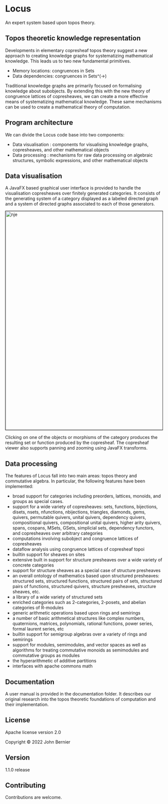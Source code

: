 # Locus
An expert system based upon topos theory.

## Topos theoretic knowledge representation
Developments in elementary copresheaf topos theory suggest a new approach to creating knowledge graphs for systematizing mathematical knowledge. This leads us to two new fundamental primitives.

- Memory locations: congruences in Sets
- Data dependencies: congruences in Sets^(->)

Traditional knowledge graphs are primarily focused on formalising knowledge about subobjects. By extending this with the new theory of congruence lattices of copresheaves, we can create a more effective means of systematizing mathematical knowledge. These same mechanisms can be used to create a mathematical theory of computation.

## Program architecture
We can divide the Locus code base into two components:

* Data visualisation : components for visualising knowledge graphs, copresheaves, and other mathematical objects
* Data processing : mechanisms for raw data processing on algebraic structures, symbolic expressions, and other mathematical objects

## Data visualisation
A JavaFX based graphical user interface is provided to handle the visualisation copresheaves over finitely generated categories. It consists of the generating system of a category displayed as a labeled directed graph and a system of directed graphs associated to each of those generators.

<img width="700" alt="nje" style="border:1px solid black;" src="https://i.ibb.co/ygn314S/Screenshot-20220724-150704.png">

Clicking on one of the objects or morphisms of the category produces the resulting set or function produced by the copresheaf. The copresheaf viewer also supports panning and zooming using JavaFX transforms.

## Data processing
The features of Locus fall into two main areas: topos theory and commutative algebra. In particular, the following features have been implemented:

* broad support for categories including preorders, lattices, monoids, and groups as special cases.
* support for a wide variety of copresheaves: sets, functions, bijections, disets, nsets, nfunctions, nbijections, triangles, diamonds, gems, quivers, permutable quivers, unital quivers, dependency quivers, compositional quivers, compositional unital quivers, higher arity quivers, spans, cospans, MSets, GSets, simplicial sets, dependency functors, and copresheaves over arbitrary categories
* computations involving subobject and congruence lattices of copresheaves
* dataflow analysis using congruence lattices of copresheaf topoi
* builtin support for sheaves on sites 
* extensive built in support for structure presheaves over a wide variety of concrete categories 
* support for structure sheaves as a special case of structure presheaves
* an overall ontology of mathematics based upon structured presheaves: structured sets, structured functions, structured pairs of sets, structured pairs of functions, structured quivers, structure presheaves, structure sheaves, etc.
* a library of a wide variety of structured sets 
* enriched categories such as 2-categories, 2-posets, and abelian categories of R-modules
* generic arithmetic operations based upon rings and semirings
* a number of basic arithmetical structures like complex numbers, quaternions, matrices, polynomials, rational functions, power series, formal laurent series, etc
* builtin support for semigroup algebras over a variety of rings and semirings
* support for modules, semimodules, and vector spaces as well as algorithms for treating commutative monoids as semimodules and commutative groups as modules
* the hyperarithmetic of additive partitions
* interfaces with apache commons math

## Documentation 
A user manual is provided in the documentation folder. It describes our original research into the topos theoretic foundations of computation and their implementation.

## License
Apache license version 2.0

Copyright © 2022 John Bernier

## Version
1.1.0 release

## Contributing
Contributions are welcome.

